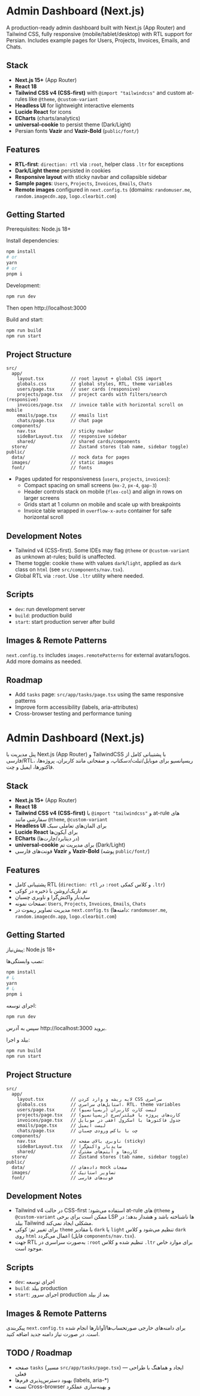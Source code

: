 # Admin Dashboard (Next.js)

A production-ready admin dashboard built with Next.js (App Router) and Tailwind CSS, fully responsive (mobile/tablet/desktop) with RTL support for Persian. Includes example pages for Users, Projects, Invoices, Emails, and Chats.

## Stack
- **Next.js 15+** (App Router)
- **React 18**
- **Tailwind CSS v4 (CSS-first)** with `@import "tailwindcss"` and custom at-rules like `@theme`, `@custom-variant`
- **Headless UI** for lightweight interactive elements
- **Lucide React** for icons
- **ECharts** (charts/analytics)
- **universal-cookie** to persist theme (Dark/Light)
- Persian fonts **Vazir** and **Vazir-Bold** (`public/font/`)

## Features
- **RTL-first**: `direction: rtl` via `:root`, helper class `.ltr` for exceptions
- **Dark/Light theme** persisted in cookies
- **Responsive layout** with sticky navbar and collapsible sidebar
- **Sample pages**: `Users`, `Projects`, `Invoices`, `Emails`, `Chats`
- **Remote images** configured in `next.config.ts` (domains: `randomuser.me`, `random.imagecdn.app`, `logo.clearbit.com`)

## Getting Started

Prerequisites: Node.js 18+

Install dependencies:
```bash
npm install
# or
yarn
# or
pnpm i
```

Development:
```bash
npm run dev
```
Then open http://localhost:3000

Build and start:
```bash
npm run build
npm run start
```

## Project Structure
```
src/
  app/
    layout.tsx          // root layout + global CSS import
    globals.css         // global styles, RTL, theme variables
    users/page.tsx      // user cards (responsive)
    projects/page.tsx   // project cards with filters/search (responsive)
    invoices/page.tsx   // invoice table with horizontal scroll on mobile
    emails/page.tsx     // emails list
    chats/page.tsx      // chat page
  components/
    nav.tsx             // sticky navbar
    sideBarLayout.tsx   // responsive sidebar
    shared/             // shared cards/components
  store/                // Zustand stores (tab name, sidebar toggle)
public/
  data/                 // mock data for pages
  images/               // static images
  font/                 // fonts
```

- Pages updated for responsiveness (`users`, `projects`, `invoices`):
  - Compact spacing on small screens (`mx-2`, `px-4`, `gap-3`)
  - Header controls stack on mobile (`flex-col`) and align in rows on larger screens
  - Grids start at 1 column on mobile and scale up with breakpoints
  - Invoice table wrapped in `overflow-x-auto` container for safe horizontal scroll

## Development Notes
- Tailwind v4 (CSS-first). Some IDEs may flag `@theme` or `@custom-variant` as unknown at-rules; build is unaffected.
- Theme toggle: cookie `theme` with values `dark`/`light`, applied as `dark` class on `html` (see `src/components/nav.tsx`).
- Global RTL via `:root`. Use `.ltr` utility where needed.

## Scripts
- `dev`: run development server
- `build`: production build
- `start`: start production server after build

## Images & Remote Patterns
`next.config.ts` includes `images.remotePatterns` for external avatars/logos. Add more domains as needed.

## Roadmap
- Add `tasks` page: `src/app/tasks/page.tsx` using the same responsive patterns
- Improve form accessibility (labels, aria-attributes)
- Cross-browser testing and performance tuning



# Admin Dashboard (Next.js)

پنل مدیریت با Next.js (App Router) و TailwindCSS با پشتیبانی کامل از فارسی/RTL، ریسپانسیو برای موبایل/تبلت/دسکتاپ، و صفحاتی مانند کاربران، پروژه‌ها، فاکتورها، ایمیل و چت.

## Stack
- **Next.js 15+** (App Router)
- **React 18**
- **Tailwind CSS v4 (CSS-first)** با `@import "tailwindcss"` و at-rule های سفارشی مانند `@theme`, `@custom-variant`
- **Headless UI** برای المان‌های تعاملی سبک
- **Lucide React** برای آیکون‌ها
- **ECharts** (در دیتابرد/چارت‌ها)
- **universal-cookie** برای مدیریت تم (Dark/Light)
- فونت‌های فارسی **Vazir** و **Vazir-Bold** (پوشه `public/font/`)

## Features
- پشتیبانی کامل RTL (`direction: rtl` در `:root` و کلاس کمکی `.ltr`)
- تم تاریک/روشن با ذخیره در کوکی
- سایدبار واکنش‌گرا و ناوبری چسبان
- صفحات نمونه: `Users`, `Projects`, `Invoices`, `Emails`, `Chats`
- مدیریت تصاویر ریموت در `next.config.ts` (دامنه‌ها: `randomuser.me`, `random.imagecdn.app`, `logo.clearbit.com`)

## Getting Started

پیش‌نیاز: Node.js 18+

نصب وابستگی‌ها:
```bash
npm install
# یا
yarn
# یا
pnpm i
```

اجرای توسعه:
```bash
npm run dev
```
سپس به آدرس http://localhost:3000 بروید.

بیلد و اجرا:
```bash
npm run build
npm run start
```

## Project Structure
```
src/
  app/
    layout.tsx          // لایه ریشه و وارد کردن CSS سراسری
    globals.css         // استایل‌های سراسری، RTL، theme variables
    users/page.tsx      // لیست کارت کاربران (ریسپانسیو)
    projects/page.tsx   // کارت‌های پروژه با فیلتر/سرچ (ریسپانسیو)
    invoices/page.tsx   // جدول فاکتورها با اسکرول افقی در موبایل
    emails/page.tsx     // لیست ایمیل
    chats/page.tsx      // چت با باکس ورودی چسبان
  components/
    nav.tsx             // ناوبری بالای صفحه (sticky)
    sideBarLayout.tsx   // سایدبار واکنش‌گرا
    shared/             // کارت‌ها و آیتم‌های مشترک
  store/                // Zustand stores (tab name, sidebar toggle)
public/
  data/                 // داده‌های mock صفحات
  images/               // تصاویر استاتیک
  font/                 // فونت‌های فارسی
```
## Development Notes
- Tailwind v4 در حالت CSS-first استفاده می‌شود؛ at-rule های `@theme` و `@custom-variant` ممکن است برای برخی LSP ها ناشناخته باشد و هشدار بدهد؛ در بیلد Tailwind مشکلی ایجاد نمی‌کند.
- برای تغییر تم: کوکی `theme` با مقادیر `dark` یا `light` تنظیم می‌شود و کلاس `dark` روی `html` اعمال می‌گردد (فایل `components/nav.tsx`).
- جهت RTL به‌صورت سراسری در `:root` تنظیم شده و کلاس `.ltr` برای موارد خاص موجود است.

## Scripts
- `dev`: اجرای توسعه
- `build`: بیلد production
- `start`: اجرای سرور production بعد از بیلد

## Images & Remote Patterns
پیکربندی `next.config.ts` برای دامنه‌های خارجی صورتحساب‌ها/آواتارها انجام شده است. در صورت نیاز دامنه جدید اضافه کنید.

## TODO / Roadmap
- صفحه `tasks` (مسیر `src/app/tasks/page.tsx`) — ایجاد و هماهنگ با طراحی فعلی
- بهبود دسترس‌پذیری فرم‌ها (labels, aria-*)
- تست Cross-browser و بهینه‌سازی عملکرد

